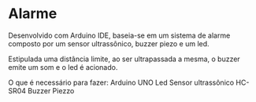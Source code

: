 # Alarme
Desenvolvido com Arduino IDE, baseia-se em um sistema de alarme composto por um sensor ultrassônico, buzzer piezo e um led.

Estipulada uma distância limite, ao ser ultrapassada a mesma, o buzzer emite um som e o led é acionado.

O que é necessário para fazer:
Arduino UNO
Led
Sensor ultrassônico HC-SR04
Buzzer Piezzo
